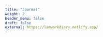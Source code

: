 ```yaml
---
title: "Journal"
weight: 2
header_menu: false
draft: false
external: https://lamworkdiary.netlify.app/
---
```

